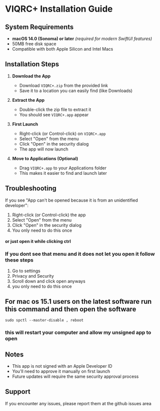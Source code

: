

# VIQRC+ Installation Guide

## System Requirements
- **macOS 14.0 (Sonoma) or later** *(required for modern SwiftUI features)*
- 50MB free disk space
- Compatible with both Apple Silicon and Intel Macs

## Installation Steps

1. **Download the App**
   - Download `VIQRC+.zip` from the provided link
   - Save it to a location you can easily find (like Downloads)

2. **Extract the App**
   - Double-click the zip file to extract it
   - You should see `VIQRC+.app` appear

3. **First Launch**
   - Right-click (or Control-click) on `VIQRC+.app`
   - Select "Open" from the menu
   - Click "Open" in the security dialog
   - The app will now launch

4. **Move to Applications (Optional)**
   - Drag `VIQRC+.app` to your Applications folder
   - This makes it easier to find and launch later

## Troubleshooting

If you see "App can't be opened because it is from an unidentified developer":
1. Right-click (or Control-click) the app
2. Select "Open" from the menu
3. Click "Open" in the security dialog
4. You only need to do this once
#### or just open it while clicking ctrl

### If you dont see that menu and it does not let you open it follow these steps
1. Go to settings
2. Privacy and Security
3. Scroll down and click open anyways
3. you only need to do this once

## For mac os 15.1 users on the latest software run this command and then open the software
```
sudo spctl --master-disable , reboot
```
### this will restart your computer and allow my unsigned app to open
## Notes
- This app is not signed with an Apple Developer ID
- You'll need to approve it manually on first launch
- Future updates will require the same security approval process

## Support
If you encounter any issues, please report them at the github issues area
